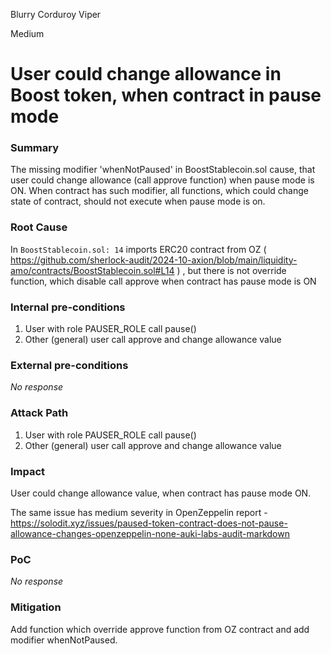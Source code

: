 Blurry Corduroy Viper

Medium

# User could change allowance in Boost token, when contract in pause mode

### Summary

The missing modifier 'whenNotPaused' in BoostStablecoin.sol cause, that user could change allowance (call approve function) when pause mode is ON.  When contract has such modifier, all functions, which could change state of contract, should not execute when pause mode is on.

### Root Cause

In `BoostStablecoin.sol: 14` imports ERC20 contract from OZ ( https://github.com/sherlock-audit/2024-10-axion/blob/main/liquidity-amo/contracts/BoostStablecoin.sol#L14 )  , but there is not override function, which disable call approve when contract has pause mode is ON

### Internal pre-conditions

1. User with role PAUSER_ROLE call pause()
2. Other (general) user call approve and change allowance value 

### External pre-conditions

_No response_

### Attack Path

1. User with role PAUSER_ROLE call pause()
2. Other (general) user call approve and change allowance value 

### Impact

User could change allowance value, when contract has pause mode ON. 

The same issue has medium severity in OpenZeppelin report - https://solodit.xyz/issues/paused-token-contract-does-not-pause-allowance-changes-openzeppelin-none-auki-labs-audit-markdown

### PoC

_No response_

### Mitigation

Add function which override approve function from OZ contract and add modifier whenNotPaused.